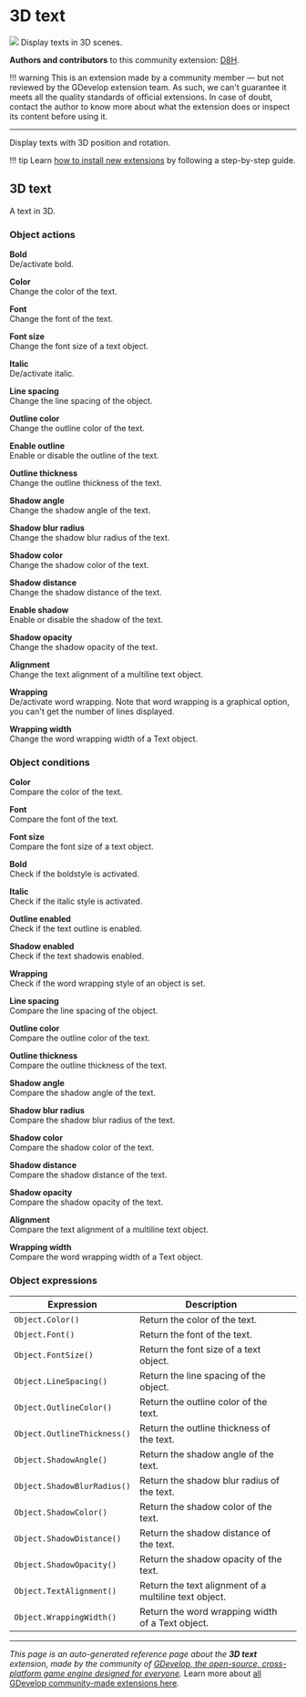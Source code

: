# 3D text

<img src="https://asset-resources.gdevelop.io/public-resources/Icons/0b4ef00ba832f327e84d09b036d18f3fc8d4805e3020f95b034a23f558e17a6c_format-text.svg" class="extension-icon"></img>
Display texts in 3D scenes.

**Authors and contributors** to this community extension: [D8H](https://gd.games/D8H).

!!! warning
    This is an extension made by a community member — but not reviewed
    by the GDevelop extension team. As such, we can't guarantee it
    meets all the quality standards of official extensions. In case of
    doubt, contact the author to know more about what the extension
    does or inspect its content before using it.

---

Display texts with 3D position and rotation.

!!! tip
    Learn [how to install new extensions](/gdevelop5/extensions/search) by following a step-by-step guide.



## 3D text 

A text in 3D. 

### Object actions

**Bold**  
De/activate bold.

**Color**  
Change the color of the text.

**Font**  
Change the font of the text.

**Font size**  
Change the font size of a text object.

**Italic**  
De/activate italic.

**Line spacing**  
Change the line spacing of the object.

**Outline color**  
Change the outline color of the text.

**Enable outline**  
Enable or disable the outline of the text.

**Outline thickness**  
Change the outline thickness of the text.

**Shadow angle**  
Change the shadow angle of the text.

**Shadow blur radius**  
Change the shadow blur radius of the text.

**Shadow color**  
Change the shadow color of the text.

**Shadow distance**  
Change the shadow distance of the text.

**Enable shadow**  
Enable or disable the shadow of the text.

**Shadow opacity**  
Change the shadow opacity of the text.

**Alignment**  
Change the text alignment of a multiline text object.

**Wrapping**  
De/activate word wrapping. Note that word wrapping is a graphical option, you can't get the number of lines displayed.

**Wrapping width**  
Change the word wrapping width of a Text object.

### Object conditions

**Color**  
Compare the color of the text.

**Font**  
Compare the font of the text.

**Font size**  
Compare the font size of a text object.

**Bold**  
Check if the boldstyle is activated.

**Italic**  
Check if the italic style is activated.

**Outline enabled**  
Check if the text outline is enabled.

**Shadow enabled**  
Check if the text shadowis enabled.

**Wrapping**  
Check if the word wrapping style of an object is set.

**Line spacing**  
Compare the line spacing of the object.

**Outline color**  
Compare the outline color of the text.

**Outline thickness**  
Compare the outline thickness of the text.

**Shadow angle**  
Compare the shadow angle of the text.

**Shadow blur radius**  
Compare the shadow blur radius of the text.

**Shadow color**  
Compare the shadow color of the text.

**Shadow distance**  
Compare the shadow distance of the text.

**Shadow opacity**  
Compare the shadow opacity of the text.

**Alignment**  
Compare the text alignment of a multiline text object.

**Wrapping width**  
Compare the word wrapping width of a Text object.

### Object expressions

| Expression | Description |  |
|-----|-----|-----|
| `Object.Color()` | Return the color of the text. ||
| `Object.Font()` | Return the font of the text. ||
| `Object.FontSize()` | Return the font size of a text object. ||
| `Object.LineSpacing()` | Return the line spacing of the object. ||
| `Object.OutlineColor()` | Return the outline color of the text. ||
| `Object.OutlineThickness()` | Return the outline thickness of the text. ||
| `Object.ShadowAngle()` | Return the shadow angle of the text. ||
| `Object.ShadowBlurRadius()` | Return the shadow blur radius of the text. ||
| `Object.ShadowColor()` | Return the shadow color of the text. ||
| `Object.ShadowDistance()` | Return the shadow distance of the text. ||
| `Object.ShadowOpacity()` | Return the shadow opacity of the text. ||
| `Object.TextAlignment()` | Return the text alignment of a multiline text object. ||
| `Object.WrappingWidth()` | Return the word wrapping width of a Text object. ||

---

*This page is an auto-generated reference page about the **3D text** extension, made by the community of [GDevelop, the open-source, cross-platform game engine designed for everyone](https://gdevelop.io/).* Learn more about [all GDevelop community-made extensions here](/gdevelop5/extensions).